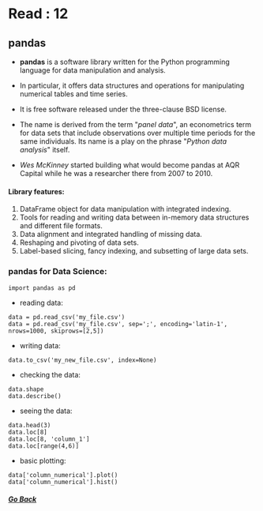 # Read : 12

## pandas

- **pandas** is a software library written for the Python programming language for data manipulation and analysis. 
  
- In particular, it offers data structures and operations for manipulating numerical tables and time series. 
  
- It is free software released under the three-clause BSD license. 
  
- The name is derived from the term "*panel data*", an econometrics term for data sets that include observations over multiple time periods for the same individuals. Its name is a play on the phrase "*Python data analysis*" itself.

- *Wes McKinney* started building what would become pandas at AQR Capital while he was a researcher there from 2007 to 2010.

#### Library features:

1. DataFrame object for data manipulation with integrated indexing.
2. Tools for reading and writing data between in-memory data structures and different file formats.
3. Data alignment and integrated handling of missing data.
4. Reshaping and pivoting of data sets.
5. Label-based slicing, fancy indexing, and subsetting of large data sets.

### pandas for Data Science:

```
import pandas as pd
```
- reading data:
```
data = pd.read_csv('my_file.csv')
data = pd.read_csv('my_file.csv', sep=';', encoding='latin-1', nrows=1000, skiprows=[2,5])
```
- writing data:
```
data.to_csv('my_new_file.csv', index=None)
```
- checking the data:
```
data.shape
data.describe()
```
- seeing the data:
```
data.head(3)
data.loc[8]
data.loc[8, 'column_1']
data.loc[range(4,6)]
```
- basic plotting:
```
data['column_numerical'].plot()
data['column_numerical'].hist()
```

##### [Go Back](code_401_reading_notes.md)